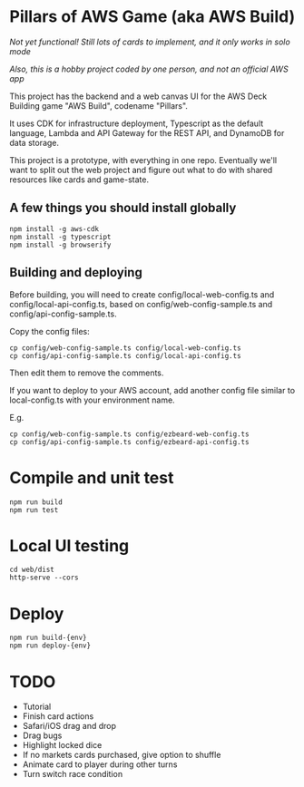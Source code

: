 # Pillars of AWS Game (aka AWS Build)

*Not yet functional! Still lots of cards to implement, and it only works in solo mode*

*Also, this is a hobby project coded by one person, and not an official AWS app*

This project has the backend and a web canvas UI for the AWS Deck Building game "AWS Build", codename "Pillars".

It uses CDK for infrastructure deployment, Typescript as the default language, Lambda and API Gateway for the REST API, and DynamoDB for data storage.

This project is a prototype, with everything in one repo. Eventually we'll want to split out the web project and figure out what to do with shared resources like cards and game-state.

## A few things you should install globally

```
npm install -g aws-cdk
npm install -g typescript
npm install -g browserify
```

## Building and deploying

Before building, you will need to create config/local-web-config.ts and config/local-api-config.ts, based on config/web-config-sample.ts and config/api-config-sample.ts.

Copy the config files:
```
cp config/web-config-sample.ts config/local-web-config.ts
cp config/api-config-sample.ts config/local-api-config.ts
```
Then edit them to remove the comments.

If you want to deploy to your AWS account, add another config file similar to local-config.ts with your environment name.

E.g.
```
cp config/web-config-sample.ts config/ezbeard-web-config.ts
cp config/api-config-sample.ts config/ezbeard-api-config.ts
```

# Compile and unit test
```
npm run build
npm run test
```

# Local UI testing
```
cd web/dist
http-serve --cors
```

# Deploy
```
npm run build-{env}
npm run deploy-{env}
```

# TODO

- Tutorial
- Finish card actions
- Safari/iOS drag and drop
- Drag bugs
- Highlight locked dice
- If no markets cards purchased, give option to shuffle
- Animate card to player during other turns
- Turn switch race condition


